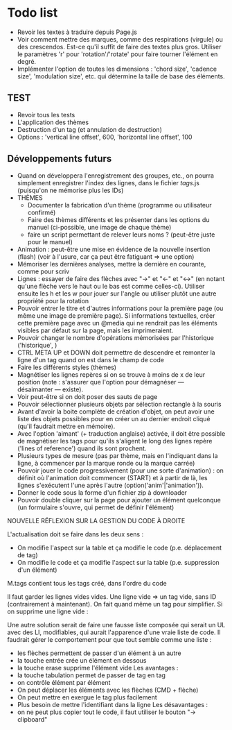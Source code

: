 # Todo list

* Revoir les textes à traduire depuis Page.js
* Voir comment mettre des marques, comme des respirations (virgule) ou des crescendos. Est-ce qu'il suffit de faire des textes plus gros. Utiliser le paramètres 'r' pour 'rotation'/'rotate' pour faire tourner l'élément en degré.
* Implémenter l'option de toutes les dimensions : 'chord size', 'cadence size', 'modulation size', etc. qui détermine la taille de base des éléments.

## TEST

* Revoir tous les tests
* L'application des thèmes
* Destruction d'un tag (et annulation de destruction)
* Options : 'vertical line offset', 600, 'horizontal line offset', 100

## Développements futurs

* Quand on développera l'enregistrement des groupes, etc., on pourra simplement enregistrer l'index des lignes, dans le fichier _tags_.js (puisqu'on ne mémorise plus les IDs)
* THÈMES
  * Documenter la fabrication d'un thème (programme ou utilisateur confirmé)
  * Faire des thèmes différents et les présenter dans les options du manuel (ci-possible, une image de chaque thème)
  * faire un script permettant de relever leurs noms ? (peut-être juste pour le manuel)
* Animation : peut-être une mise en évidence de la nouvelle insertion (flash) (voir à l'usure, car ça peut être fatiguant => une option)
* Mémoriser les dernières analyses, mettre la dernière en courante, comme pour scriv
* Lignes : essayer de faire des flèches avec "->" et "<-" et "<->" (en notant qu'une flèche vers le haut ou le bas est comme celles-ci). Utiliser ensuite les h et les w pour jouer sur l'angle ou utiliser plutôt une autre propriété pour la rotation
* Pouvoir entrer le titre et d'autres informations pour la première page (ou même une image de première page). Si informations textuelles, créer cette première page avec un @media qui ne rendrait pas les éléments visibles par défaut sur la page, mais les imprimeraient.
* Pouvoir changer le nombre d'opérations mémorisées par l'historique ('historique', <nombre>)
* CTRL META UP et DOWN doit permettre de descendre et remonter la ligne d'un tag quand on est dans le champ de code
* Faire les différents styles (thèmes)
* Magnétiser les lignes repères si on se trouve à moins de x de leur position (note : s'assurer que l'option pour démagnéser — désaimanter — existe).
* Voir peut-être si on doit poser des sauts de page
* Pouvoir sélectionner plusieurs objets par sélection rectangle à la souris
* Avant d'avoir la boite complète de création d'objet, on peut avoir une liste des objets possibles pour en créer un au dernier endroit cliqué (qu'il faudrait mettre en mémoire).
* Avec l'option 'aimant' (+ traduction anglaise) activée, il doit être possible de magnétiser les tags pour qu'ils s'aligent le long des lignes repère ('lines of reference') quand ils sont prochent.
* Plusieurs types de mesure (pas par thème, mais en l'indiquant dans la ligne, à commencer par la marque ronde ou la marque carrée)
* Pouvoir jouer le code progressivement (pour une sorte d'animation) : on définit où l'animation doit commencer (START) et à partir de là, les lignes s'exécutent l'une après l'autre (option('anim'|'animation')).
* Donner le code sous la forme d'un fichier zip à downloader
* Pouvoir double cliquer sur la page pour ajouter un élément quelconque (un formulaire s'ouvre, qui permet de définir l'élément)


NOUVELLE RÉFLEXION SUR LA GESTION DU CODE À DROITE

L'actualisation doit se faire dans les deux sens :
* On modifie l'aspect sur la table et ça modifie le code (p.e. déplacement de tag)
* On modifie le code et ça modifie l'aspect sur la table (p.e. suppression d'un élément)

M.tags contient tous les tags créé, dans l'ordre du code

Il faut garder les lignes vides vides.
Une ligne vide => un tag vide, sans ID (contrairement à maintenant). On fait quand même un tag pour simplifier.
Si on supprime une ligne vide :

Une autre solution serait de faire une fausse liste composée qui serait un UL avec des LI, modifiables, qui aurait l'apparence d'une vraie liste de code. Il faudrait gérer le comportement pour que tout semble comme une liste :
* les flèches permettent de passer d'un élément à un autre
* la touche entrée crée un élément en dessous
* la touche erase supprime l'élément vide
Les avantages :
* la touche tabulation permet de passer de tag en tag
* on contrôle élément par élément
* On peut déplacer les éléments avec les flèches (CMD + flèche)
* On peut mettre en exergue le tag plus facilement
* Plus besoin de mettre l'identifiant dans la ligne
Les désavantages :
* on ne peut plus copier tout le code, il faut utiliser le bouton "-> clipboard"
